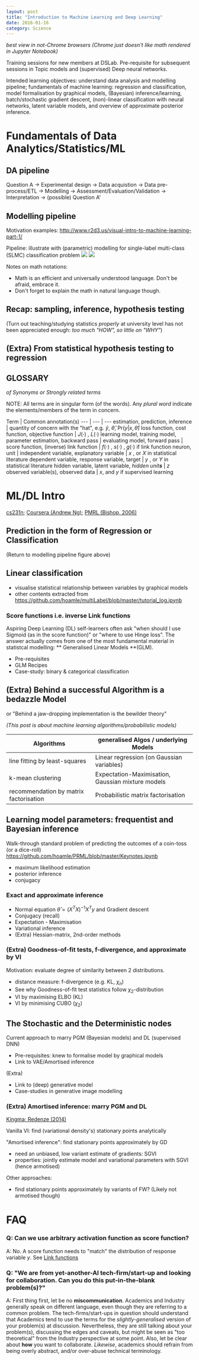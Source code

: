 ```yaml
---
layout: post
title: "Introduction to Machine Learning and Deep Learning"
date: 2016-01-16
category: Science
---
```


_best view in not-Chrome browsers (Chrome just doesn't like math rendered in Jupyter Notebook)_

Training sessions for new members at DSLab. Pre-requisite for subsequent sessions in Topic models and (supervised) Deep neural networks. 

Intended learning objectives: understand data analysis and modelling pipeline; fundamentals of machine learning: regression and classification, model formalisation by graphical models, (Bayesian) inference/learning, batch/stochastic gradient descent, (non)-linear classification with neural networks, latent variable models, and overview of approximate posterior inference.


#  Fundamentals of Data Analytics/Statistics/ML

## DA pipeline

Question A $\rightarrow$ Experimental design $\rightarrow$ Data
acquistion $\rightarrow$ Data pre-process/ETL $\rightarrow$ Modelling
$\rightarrow$ Assessment/Evaluation/Validation $\rightarrow$ Interpretation $\rightarrow$ (possible) Question A'


## Modelling pipeline
Motivation examples: http://www.r2d3.us/visual-intro-to-machine-learning-part-1/


Pipeline: illustrate with (parametric) modelling for single-label multi-class (SLMC) classification problem
![](figs/model_pipeline1.png)
![](figs/model_pipeline0.png)

Notes on math notations:
- Math is an efficient and universally understood language. Don't be afraid, embrace it. 
- Don't forget to explain the math in natural language though.

## Recap: sampling, inference, hypothesis testing

(Turn out teaching/studying statistics _properly_ at university level has not been  appreciated enough: _too much "HOW", so little on "WHY"_)

## (Extra) From statistical hypothesis testing to regression

## GLOSSARY 

_of Synonyms or Strongly related terms_

NOTE: All terms are in singular form (of the words). Any _plural word_ indicate the elements/members of the term in concern.

Term | Common annotation(s)
--- | --- | ---
estimation, prediction, inference | quantity of concern with the "hat", e.g. $\hat{y}$, $\hat{\theta}$, $\text{Pr}\left(y\left|x,\hat{\theta}\right.\right)$
loss function, cost function, objective function | $J\left(\cdot\right)$ , $L\left(\cdot\right)$
learning model, training model, parameter estimation, backward pass |
evaluating model, forward pass | 
score function, (inverse) link function | $f\left(\cdot\right)$ , $s\left(\cdot\right)$ , $g\left(\cdot\right)$ if link function
neuron, unit | 
independent variable, explanatory variable | $x$ , or $X$ in statistical literature 
dependent variable, response variable, target | $y$ , or $Y$ in statistical literature
hidden variable, latent variable, _hidden unit**s**_ | $z$
observed variable(s), observed data | $x$, and $y$ if supervised learning





# ML/DL Intro

[cs231n](); [Coursera (Andrew Ng)](); [PMRL (Bishop, 2006)]()

## Prediction in the form of Regression or Classification
(Return to modelling pipeline figure above)

## Linear classification

- visualise statistical relationship between variables by graphical models
- other contents extracted from https://github.com/hoamle/multiLabel/blob/master/tutorial_log.ipynb

### Score functions i.e. inverse Link functions

Aspiring Deep Learning (DL) self-learners often ask "when should I use Sigmoid (as in the score function)" or "where to use Hinge loss". The answer actually comes from one of the most fundamental material in statistcal modelling: ** Generalised Linear Models **(GLM).

- Pre-requisites
- GLM Recipes
- Case-study: binary & categorical classification

## (Extra) Behind a successful Algorithm is a bedazzle Model
or "Behind a jaw-dropping implementation is the bewilder theory"

*(This post is about machine learning algorithms/probabilistic models)*

Algorithms | generalised Algos / underlying Models
--- | --- 
line fitting by least-squares | Linear regression (on Gaussian variables)
k-mean clustering | Expectation-Maximisation, Gaussian mixture models
recommendation by matrix factorisation | Probabilistic matrix factorisation




## Learning model parameters: frequentist and Bayesian inference

Walk-through standard problem of predicting the outcomes of a coin-toss (or a dice-roll) https://github.com/hoamle/PRML/blob/master/Keynotes.ipynb
- maximum likelihood estimation
- posterior inference
- conjugacy

###  Exact and approximate inference
- Normal equation $\hat{\theta}=\left(X^{T}X\right)^{-1}X^{T}y$ and Gradient descent
- Conjugacy (recall)
- Expectation - Maximisation
- Variational inference
- (Extra) Hessian-matrix, 2nd-order methods

### (Extra) Goodness-of-fit tests, f-divergence, and approximate by VI
Motivation: evaluate degree of similarity between 2 distributions.
- distance measure: f-divergence (e.g. KL, $\chi_{n}$)
- See why Goodness-of-fit test statistics follow $\chi_{2}$-distribution 
- VI by maximising ELBO (KL)
- VI by minimising CUBO ($\chi_{2}$)

## The Stochastic and the Deterministic nodes
Current approach to marry PGM (Bayesian models) and DL (supervised DNN)
- Pre-requisites: knew to formalise model by graphical models
- Link to VAE/Amortised inference 

(Extra)
- Link to (deep) generative model 
- Case-studies in generative image modelling

### (Extra) Amortised inference: marry PGM and DL
[Kingma; Redenze (2014)]()

Vanilla VI: find (variational density's) stationary points analytically

"Amortised inference": find stationary points approximately by GD
- need an unbiased, low variant estimate of gradients: SGVI 
- properties: jointly estimate model and variational parameters with SGVI (hence armotised)

Other approaches:
- find stationary points approximately by variants of FW? (Likely not armotised though)

# FAQ

### Q: Can we use arbitrary activation function as score function?
A: No. A score function needs to "match" the distribution of response variable $y$. See [Link functions]()

### Q: "We are from yet-another-AI tech-firm/start-up and looking for collaboration. Can you do this put-in-the-blank problem(s)?"
A: First thing first, let be no __miscommunication__. Academics and Industry generally speak on different language, even though they are referring to a common problem. The tech-firms/start-ups in question should understand that Academics tend to use the terms for the *slightly-generalised* version of your problem(s) at discussion. Nevertheless, they are still talking about your problem(s), discussing the edges and caveats, but might be seen as "too theoretical" from the Industry perspective at some point. Also, let be clear about __how__ you want to collaborate. _Likewise_, academics should refrain from being overly abstract, and/or over-abuse technical terminology.
